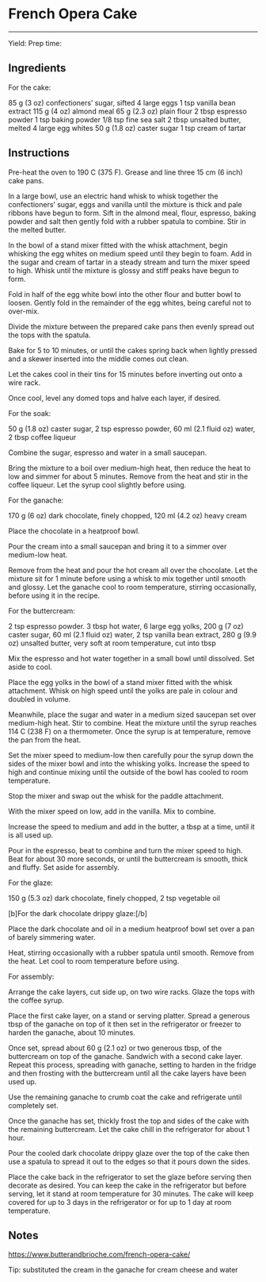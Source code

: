 # French Opera Cake
---
Yield:
Prep time:

## Ingredients
For the cake:

85 g (3 oz) confectioners’ sugar, sifted
4 large eggs
1 tsp vanilla bean extract
115 g (4 oz) almond meal
65 g (2.3 oz) plain flour
2 tbsp espresso powder
1 tsp baking powder
1/8 tsp fine sea salt
2 tbsp unsalted butter, melted
4 large egg whites
50 g (1.8 oz) caster sugar
1 tsp cream of tartar

## Instructions

Pre-heat the oven to 190 C (375 F). Grease and line three 15 cm (6 inch) cake pans.

In a large bowl, use an electric hand whisk to whisk together the confectioners’ sugar, eggs and vanilla until the mixture is thick and pale ribbons have begun to form. Sift in the almond meal, flour, espresso, baking powder and salt then gently fold with a rubber spatula to combine. Stir in the melted butter.

In the bowl of a stand mixer fitted with the whisk attachment, begin whisking the egg whites on medium speed until they begin to foam. Add in the sugar and cream of tartar in a steady stream and turn the mixer speed to high. Whisk until the mixture is glossy and stiff peaks have begun to form.

Fold in half of the egg white bowl into the other flour and butter bowl to loosen. Gently fold in the remainder of the egg whites, being careful not to over-mix.

Divide the mixture between the prepared cake pans then evenly spread out the tops with the spatula.

Bake for 5 to 10 minutes, or until the cakes spring back when lightly pressed and a skewer inserted into the middle comes out clean.

Let the cakes cool in their tins for 15 minutes before inverting out onto a wire rack.

Once cool, level any domed tops and halve each layer, if desired.

For the soak:

50 g (1.8 oz) caster sugar, 2 tsp espresso powder, 60 ml (2.1 fluid oz) water, 2 tbsp coffee liqueur

Combine the sugar, espresso and water in a small saucepan.

Bring the mixture to a boil over medium-high heat, then reduce the heat to low and simmer for about 5 minutes. Remove from the heat and stir in the coffee liqueur. Let the syrup cool slightly before using.

For the ganache:

170 g (6 oz) dark chocolate, finely chopped, 120 ml (4.2 oz) heavy cream

Place the chocolate in a heatproof bowl.

Pour the cream into a small saucepan and bring it to a simmer over medium-low heat.

Remove from the heat and pour the hot cream all over the chocolate. Let the mixture sit for 1 minute before using a whisk to mix together until smooth and glossy. Let the ganache cool to room temperature, stirring occasionally, before using it in the recipe.

For the buttercream:

2 tsp espresso powder. 3 tbsp hot water, 6 large egg yolks, 200 g (7 oz) caster sugar, 60 ml (2.1 fluid oz) water, 2 tsp vanilla bean extract, 280 g (9.9 oz) unsalted butter, very soft at room temperature, cut into tbsp

Mix the espresso and hot water together in a small bowl until dissolved. Set aside to cool.

Place the egg yolks in the bowl of a stand mixer fitted with the whisk attachment. Whisk on high speed until the yolks are pale in colour and doubled in volume.

Meanwhile, place the sugar and water in a medium sized saucepan set over medium-high heat. Stir to combine. Heat the mixture until the syrup reaches 114 C (238 F) on a thermometer. Once the syrup is at temperature, remove the pan from the heat.

Set the mixer speed to medium-low then carefully pour the syrup down the sides of the mixer bowl and into the whisking yolks. Increase the speed to high and continue mixing until the outside of the bowl has cooled to room temperature.

Stop the mixer and swap out the whisk for the paddle attachment.

With the mixer speed on low, add in the vanilla. Mix to combine.

Increase the speed to medium and add in the butter, a tbsp at a time, until it is all used up.

Pour in the espresso, beat to combine and turn the mixer speed to high. Beat for about 30 more seconds, or until the buttercream is smooth, thick and fluffy. Set aside for assembly.

For the glaze:

150 g (5.3 oz) dark chocolate, finely chopped, 2 tsp vegetable oil

[b]For the dark chocolate drippy glaze:[/b]

Place the dark chocolate and oil in a medium heatproof bowl set over a pan of barely simmering water.

Heat, stirring occasionally with a rubber spatula until smooth. Remove from the heat. Let cool to room temperature before using.

For assembly:

Arrange the cake layers, cut side up, on two wire racks. Glaze the tops with the coffee syrup.

Place the first cake layer, on a stand or serving platter. Spread a generous tbsp of the ganache on top of it then set in the refrigerator or freezer to harden the ganache, about 10 minutes.

Once set, spread about 60 g (2.1 oz) or two generous tbsp, of the buttercream on top of the ganache. Sandwich with a second cake layer. Repeat this process, spreading with ganache, setting to harden in the fridge and then frosting with the buttercream until all the cake layers have been used up.

Use the remaining ganache to crumb coat the cake and refrigerate until completely set.

Once the ganache has set, thickly frost the top and sides of the cake with the remaining buttercream. Let the cake chill in the refrigerator for about 1 hour.

Pour the cooled dark chocolate drippy glaze over the top of the cake then use a spatula to spread it out to the edges so that it pours down the sides.

Place the cake back in the refrigerator to set the glaze before serving then decorate as desired. You can keep the cake in the refrigerator but before serving, let it stand at room temperature for 30 minutes. The cake will keep covered for up to 3 days in the refrigerator or for up to 1 day at room temperature.

## Notes

https://www.butterandbrioche.com/french-opera-cake/

Tip:  substituted the cream in the ganache for cream cheese and water